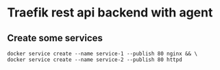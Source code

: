 # Traefik rest api backend with agent

## Create some services

    docker service create --name service-1 --publish 80 nginx && \
    docker service create --name service-2 --publish 80 httpd
